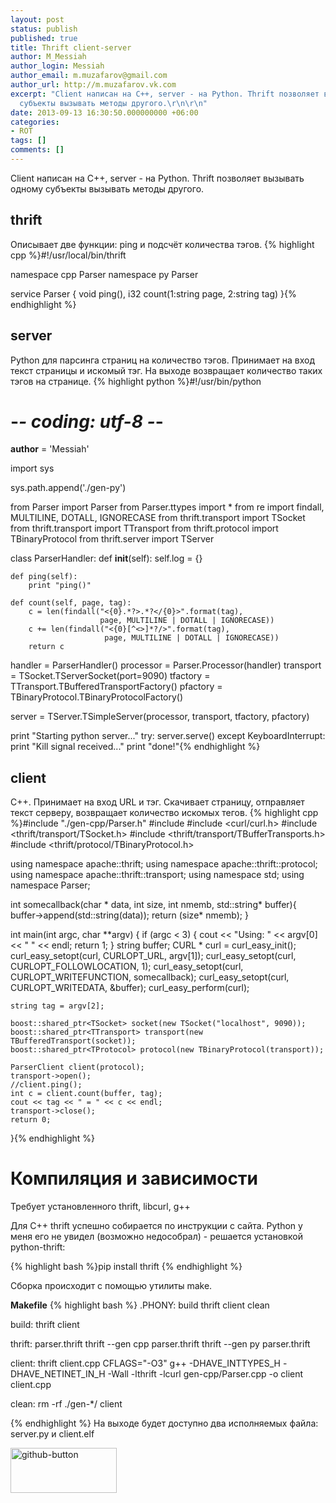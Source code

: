 ```yaml
---
layout: post
status: publish
published: true
title: Thrift client-server
author: M_Messiah
author_login: Messiah
author_email: m.muzafarov@gmail.com
author_url: http://m.muzafarov.vk.com
excerpt: "Client написан на C++, server - на Python. Thrift позволяет вызывать одному
  субъекты вызывать методы другого.\r\n\r\n"
date: 2013-09-13 16:30:50.000000000 +06:00
categories:
- ROT
tags: []
comments: []
---
```

Client написан на C++, server - на Python. Thrift позволяет вызывать одному субъекты вызывать методы другого.


## thrift ##
Описывает две функции: ping и подсчёт количества тэгов.
{% highlight cpp %}#!/usr/local/bin/thrift

namespace cpp Parser
namespace py Parser

service Parser {
  void ping(),
  i32 count(1:string page, 2:string tag)
}{% endhighlight %}
## server ##
Python для парсинга страниц на количество тэгов. Принимает на вход текст страницы и искомый тэг. На выходе возвращает количество таких тэгов на странице.
{% highlight python %}#!/usr/bin/python
# -*- coding: utf-8 -*-
__author__ = 'Messiah'

import sys

sys.path.append('./gen-py')

from Parser import Parser
from Parser.ttypes import *
from re import findall, MULTILINE, DOTALL, IGNORECASE
from thrift.transport import TSocket
from thrift.transport import TTransport
from thrift.protocol import TBinaryProtocol
from thrift.server import TServer

class ParserHandler:
    def __init__(self):
        self.log = {}

    def ping(self):
        print "ping()"

    def count(self, page, tag):
        c = len(findall("<{0}.*?>.*?</{0}>".format(tag),
                        page, MULTILINE | DOTALL | IGNORECASE))
        c += len(findall("<{0}[^<>]*?/>".format(tag),
                         page, MULTILINE | DOTALL | IGNORECASE))
        return c

handler = ParserHandler()
processor = Parser.Processor(handler)
transport = TSocket.TServerSocket(port=9090)
tfactory = TTransport.TBufferedTransportFactory()
pfactory = TBinaryProtocol.TBinaryProtocolFactory()

server = TServer.TSimpleServer(processor, transport, tfactory, pfactory)

print "Starting python server..."
try:
    server.serve()
except KeyboardInterrupt:
    print "Kill signal received..."
print "done!"{% endhighlight %}
## client ##
С++. Принимает на вход URL и тэг. Скачивает страницу, отправляет текст серверу, возвращает количество искомых тегов.
{% highlight cpp %}#include "./gen-cpp/Parser.h"
#include <iostream>
#include <curl/curl.h>
#include <thrift/transport/TSocket.h>
#include <thrift/transport/TBufferTransports.h>
#include <thrift/protocol/TBinaryProtocol.h>

using namespace apache::thrift;
using namespace apache::thrift::protocol;
using namespace apache::thrift::transport;
using namespace std;
using namespace Parser;

int somecallback(char * data, int size, int nmemb, std::string* buffer){
       buffer->append(std::string(data));
       return (size* nmemb);
    }

int main(int argc, char **argv) {
    if (argc < 3) {
        cout << "Using: " << argv[0] << " <URL> <tag>" << endl;
        return 1;
    }
    string buffer;
    CURL * curl = curl_easy_init();
    curl_easy_setopt(curl, CURLOPT_URL, argv[1]);
    curl_easy_setopt(curl, CURLOPT_FOLLOWLOCATION, 1);
    curl_easy_setopt(curl, CURLOPT_WRITEFUNCTION, somecallback);
    curl_easy_setopt(curl, CURLOPT_WRITEDATA, &buffer);
    curl_easy_perform(curl);

    string tag = argv[2];

    boost::shared_ptr<TSocket> socket(new TSocket("localhost", 9090));
    boost::shared_ptr<TTransport> transport(new TBufferedTransport(socket));
    boost::shared_ptr<TProtocol> protocol(new TBinaryProtocol(transport));

    ParserClient client(protocol);
    transport->open();
    //client.ping();
    int c = client.count(buffer, tag);
    cout << tag << " = " << c << endl;
    transport->close();
    return 0;
}{% endhighlight %}
# Компиляция и зависимости #
Требует установленного thrift, libcurl, g++

Для С++ thrift успешно собирается по инструкции с сайта. Python у меня его не увидел (возможно недособрал) - решается установкой python-thrift:

{% highlight bash %}pip install thrift {% endhighlight %}

Сборка происходит с помощью утилиты make.

**Makefile**
{% highlight bash %}
.PHONY: build thrift client clean

build: thrift client

thrift: parser.thrift
	thrift --gen cpp parser.thrift
	thrift --gen py  parser.thrift

client: thrift client.cpp
	CFLAGS="-O3" g++ -DHAVE_INTTYPES_H -DHAVE_NETINET_IN_H -Wall -lthrift -lcurl gen-cpp/Parser.cpp -o client client.cpp

clean:
	rm -rf ./gen-*/ client

{% endhighlight %}
На выходе будет доступно два исполняемых файла: server.py и client.elf

<a href="https://github.com/m-muzafarov/ROT/tree/master/Task8"><img class="alignleft size-full wp-image-258" alt="github-button" src="http://messiah.ks8.ru/wp-content/uploads/github-button.png" width="170" height="72" /></a>
